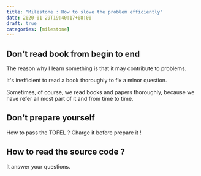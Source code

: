 ```yaml
---
title: "Milestone : How to slove the problem efficiently"
date: 2020-01-29T19:40:17+08:00
draft: true
categories: [milestone]
---
```


## Don't read book from begin to end
The reason why I learn something is that it may contribute to problems.

It's inefficient to read a book thoroughly to fix a minor question.

Sometimes, of course, we read books and papers thoroughly, because we have refer all most part of it and from time to time.


## Don't prepare yourself
How to pass the TOFEL ? Charge it before prepare it !

## How to read the source code ?
It answer your questions.
